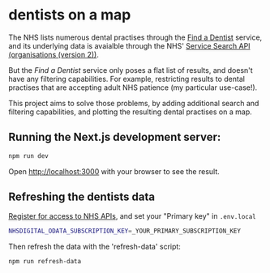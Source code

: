 # dentists on a map

The NHS lists numerous dental practises through the [Find a Dentist](https://www.nhs.uk/service-search/find-a-dentist) service, and its underlying data is avaialble through the NHS' [Service Search API (organisations (version 2))](https://developer.api.nhs.uk/nhs-api/documentation/service-search-organisations-2).

But the _Find a Dentist_ service only poses a flat list of results, and doesn't have any filtering capabilities. For example, restricting results to dental practises that are accepting adult NHS patience (my particular use-case!).

This project aims to solve those problems, by adding additional search and filtering capabilities, and plotting the resulting dental practises on a map.

## Running the Next.js development server:

```sh
npm run dev
```

Open <http://localhost:3000> with your browser to see the result.

## Refreshing the dentists data

[Register for access to NHS APIs](https://developer.api.nhs.uk/register), and set your "Primary key" in `.env.local`

```sh
NHSDIGITAL_ODATA_SUBSCRIPTION_KEY=_YOUR_PRIMARY_SUBSCRIPTION_KEY
```

Then refresh the data with the 'refresh-data' script:

```sh
npm run refresh-data
```
